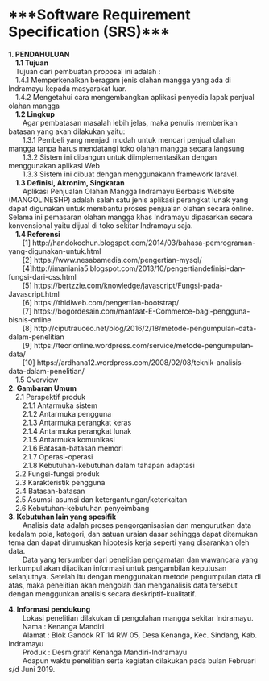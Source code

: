<h1>***Software Requirement Specification (SRS)***</h1>
<b>1. PENDAHULUAN</b><br>
&emsp;<b>1.1 Tujuan</b><br>
&emsp;Tujuan dari pembuatan proposal ini adalah :<br>
&emsp;1.4.1 Memperkenalkan beragam jenis olahan mangga yang ada di Indramayu kepada masyarakat luar.<br>
&emsp;1.4.2 Mengetahui cara mengembangkan aplikasi penyedia lapak penjual olahan  mangga<br>
&emsp;<b>1.2 Lingkup</b><br>
&emsp;&emsp;Agar pembatasan masalah lebih jelas, maka penulis memberikan batasan yang akan dilakukan yaitu:<br>
&emsp;&emsp;1.3.1	Pembeli yang menjadi mudah untuk mencari penjual olahan mangga tanpa harus mendatangi toko olahan mangga secara langsung<br>
&emsp;&emsp;1.3.2	Sistem ini dibangun untuk diimplementasikan dengan menggunakan  aplikasi Web<br>
&emsp;&emsp;1.3.3	Sistem ini dibuat dengan menggunakann framework laravel.<br>
&emsp;<b>1.3 Definisi, Akronim, Singkatan</b><br>
&emsp;&emsp;Aplikasi Penjualan Olahan Mangga Indramayu Berbasis Website (MANGOLINESHP) adalah salah satu jenis aplikasi perangkat lunak yang dapat digunakan untuk membantu proses penjualan olahan secara online. Selama ini pemasaran olahan mangga khas Indramayu dipasarkan secara konvensional yaitu dijual di toko sekitar Indramayu saja.<br>
&emsp;<b>1.4 Referensi</b><br>
&emsp;&emsp;[1] http://handokochun.blogspot.com/2014/03/bahasa-pemrograman-yang-digunakan-untuk.html<br>
&emsp;&emsp;[2] https://www.nesabamedia.com/pengertian-mysql/	<br>
&emsp;&emsp;[4]http://imaniania5.blogspot.com/2013/10/pengertiandefinisi-dan-fungsi-dari-css.html<br>
&emsp;&emsp;[5] https://bertzzie.com/knowledge/javascript/Fungsi-pada-Javascript.html<br>
&emsp;&emsp;[6] https://thidiweb.com/pengertian-bootstrap/<br>
&emsp;&emsp;[7] https://bogordesain.com/manfaat-E-Commerce-bagi-pengguna-bisnis-online<br>
&emsp;&emsp;[8] http://ciputrauceo.net/blog/2016/2/18/metode-pengumpulan-data-dalam-penelitian<br>
&emsp;&emsp;[9] https://teorionline.wordpress.com/service/metode-pengumpulan-data/<br>
&emsp;&emsp;[10] https://ardhana12.wordpress.com/2008/02/08/teknik-analisis-data-dalam-penelitian/<br>
&emsp;1.5 Overview<br>
<b>2. Gambaran Umum</b><br>
&emsp;2.1 Perspektif produk<br>
&emsp;&emsp;2.1.1 Antarmuka sistem<br>
&emsp;&emsp;2.1.2 Antarmuka pengguna<br>
&emsp;&emsp;2.1.3 Antarmuka perangkat keras <br>
&emsp;&emsp;2.1.4 Antarmuka perangkat lunak<br>
&emsp;&emsp;2.1.5 Antarmuka komunikasi<br>
&emsp;&emsp;2.1.6 Batasan-batasan memori<br> 
&emsp;&emsp;2.1.7 Operasi-operasi<br>
&emsp;&emsp;2.1.8 Kebutuhan-kebutuhan dalam tahapan adaptasi<br>
&emsp;2.2 Fungsi-fungsi produk<br>
&emsp;2.3 Karakteristik pengguna<br>
&emsp;2.4 Batasan-batasan<br> 
&emsp;2.5 Asumsi-asumsi dan ketergantungan/keterkaitan<br>
&emsp;2.6 Kebutuhan-kebutuhan penyeimbang<br>
<b>3. Kebutuhan lain yang spesifik</b><br>
&emsp;&emsp;Analisis data adalah proses pengorganisasian dan mengurutkan data kedalam pola, kategori, dan satuan uraian dasar sehingga dapat ditemukan tema dan dapat dirumuskan hipotesis kerja seperti yang disarankan oleh data.<br>
&emsp;&emsp;Data yang tersumber dari penelitian pengamatan dan wawancara yang terkumpul akan dijadikan informasi untuk pengambilan keputusan selanjutnya. Setelah itu dengan menggunakan metode pengumpulan data di atas, maka penelitian akan mengolah dan menganalisis data tersebut dengan menggunkan analisis secara deskriptif-kualitatif.<br>

<b>4.  Informasi pendukung</b><br>
&emsp;&emsp;Lokasi penelitian dilakukan di pengolahan mangga sekitar Indramayu.<br>
&emsp;&emsp;Nama		: Kenanga Mandiri<br>
&emsp;&emsp;Alamat		: Blok Gandok RT 14 RW 05, Desa Kenanga, Kec. Sindang, Kab. Indramayu<br>
&emsp;&emsp;Produk		: Desmigratif Kenanga Mandiri-Indramayu<br>
&emsp;&emsp;Adapun waktu penelitian serta kegiatan dilakukan pada bulan Februari s/d Juni 2019.<br>

